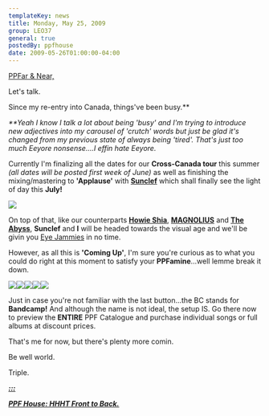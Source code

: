 ```yaml
---
templateKey: news
title: Monday, May 25, 2009
group: LEO37
general: true
postedBy: ppfhouse
date: 2009-05-26T01:00:00-04:00
---
```

[PPFar &amp; Near,](http://ppfhouse.bandcamp.com)

Let's talk.

Since my re-entry into Canada, things've been busy.\*\*

*\*\*Yeah I know I talk a lot about being 'busy' and I'm trying to introduce new adjectives into my carousel of 'crutch' words but just be glad it's changed from my previous state of always being 'tired'. That's just too much Eeyore nonsense....I effin hate Eeyore.*

Currently I'm finalizing all the dates for our **Cross-Canada tour** this summer *(all dates will be posted first week of June)* as well as finishing the mixing/mastering to **'Applause'** with [**Sunclef**](http://www.myspace.com/sunclef) which shall finally see the light of day this **July!**

![](http://photos-b.ak.fbcdn.net/hphotos-ak-snc1/hs033.snc1/3243_80757161219_32210491219_2206249_7270688_n.jpg)

On top of that, like our counterparts [**Howie Shia**](http://www.ppfhouse.com/video), [**MAGNOLIUS**](http://magnolius.bandcamp.com) and [**The Abyss**](http://www.myspace.com/thabyss), **Sunclef** and **I** will be headed towards the visual age and we'll be givin you [Eye Jammies](http://www.youtube.com/watch?v=ILvkEHQPHHg) in no time.

However, as all this is **'Coming Up'**, I'm sure you're curious as to what you could do right at this moment to satisfy your **PPFamine**...well lemme break it down.

[![](http://masiaone.com/wp-content/themes/MASIA02/images/icon_youtube.jpg)](http://www.youtube.com/ppfhouse)[![](http://masiaone.com/wp-content/themes/MASIA02/images/icon_myspace.jpg)](http://www.myspace.com/ppfhouse)[![](http://masiaone.com/wp-content/themes/MASIA02/images/icon_twitter.jpg)](http://www.twitter.com/ppfhouse)[![](http://masiaone.com/wp-content/themes/MASIA02/images/icon_facebook.jpg)](http://www.facebook.com/home.php#/pages/PPF-House/32210491219?ref=ts)[![](http://s3.amazonaws.com/twitter_production/profile_images/60316485/bc_bigger.jpg)](http://ppfhouse.bandcamp.com)

Just in case you're not familiar with the last button...the BC stands for **Bandcamp!** And although the name is not ideal, the setup IS. Go there now to preview the **ENTIRE** PPF Catalogue and purchase individual songs or full albums at discount prices.

That's me for now, but there's plenty more comin.

Be well world.

Triple.

[***:::*** ](http://highheelsandhitops.wordpress.com)

[***PPF House: HHHT Front to Back.***](http://highheelsandhitops.wordpress.com)